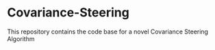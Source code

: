 # Covariance-Steering
This repository contains the code base for a novel Covariance Steering Algorithm
